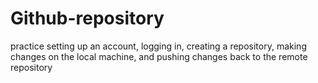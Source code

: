 # Github-repository
practice setting up an account, logging in, creating a repository, making changes on the local machine, and pushing changes back to the remote repository
